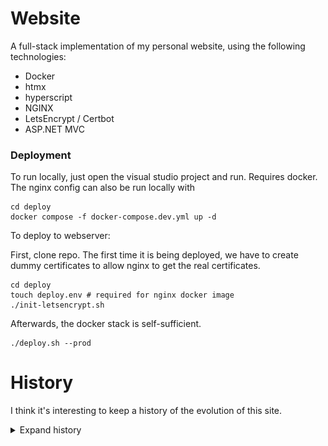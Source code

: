 # Website

A full-stack implementation of my personal website, using the following technologies:
* Docker
* htmx
* hyperscript
* NGINX
* LetsEncrypt / Certbot
* ASP.NET MVC

### Deployment

To run locally, just open the visual studio project and run. Requires docker. The nginx config can also be run locally with

```shell
cd deploy
docker compose -f docker-compose.dev.yml up -d
```

To deploy to webserver:

First, clone repo. The first time it is being deployed, we have to create dummy certificates to allow nginx to get the real certificates.

```shell
cd deploy
touch deploy.env # required for nginx docker image
./init-letsencrypt.sh
```

Afterwards, the docker stack is self-sufficient.

```shell
./deploy.sh --prod
```

# History

I think it's interesting to keep a history of the evolution of this site.

<details>
    <summary>Expand history</summary>

##  v1: HTML + CSS

<img src="./img/v1_home.png" width="350">
<img src="./img/v1_about.png" width="350">
<img src="./img/v1_projects.png" width="350">

This version was pure, artisinally-crafted, free-range, handmade html and css, my first website ever. The design language was influenced by Windows 10, and featured sharp corners and bold text, with a black and purple color scheme. Most of the buttons used icons to communicate information rather than text.

## v2: React

This version looked pretty much identical to v1, but it was rebuild in react. Being a SPA, loading different pages was a bit smoother.

## v3: Angular

<img src="./img/v3_home.png" width="350">
<img src="./img/v3_about.png" width="350">
<img src="./img/v3_projects.png" width="350">

v3 introduced a new black and gold colorscheme. The "black" is actually a very, very dark purple. Built with Angular Material, the design language in this version draws a lot more inspiration from Google material design. This version also introduced image carousels and modals to view the project page images in detail. v3 had a vertical navigation bar, which was visually nicer than the v1/v2 navigation, but was retrospectively worse UX. Additional the space eaten up by the navigation menu caused all sorts of scaling issues on mobile. This version also preferred text over icons to communicate information on buttons and chips.

## v4: .NET + htmx

v4 was built with the goal of reducing dependencies and fixing the shortcomings of v3. This version uses htmx served by ASP.NET MVC to deliver components, and hyperscript for some light scripting. All the UI components are built from scratch with pure css and `.cshtml` templating (distinctly NOT Razor/Blazor). Visually, the design is decidedly basic, taking inspiration from GitHub and Markdown. A big issue with v3 was poor mobile support due to the material components breaking down on smaller screens. v4 was built with mobile support in mind from the start.

I think this version does a good job at taking the best parts of all the previos versions, an horizontal navigation bar, buttons with both text and icons, textual chips, mobile support, a simple design and few dependencies. It uses the same colorscheme as v3, but is much more sparing with the accent color. It also makes liberal use of css transitions, making the site feel smooth and fluid.

</details>
